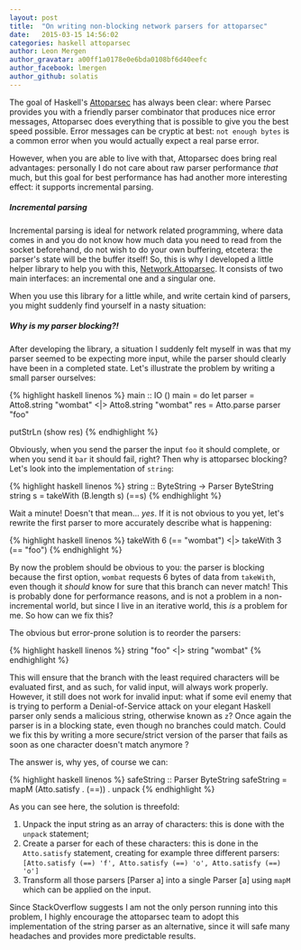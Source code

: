 ```yaml
---
layout: post
title:  "On writing non-blocking network parsers for attoparsec"
date:   2015-03-15 14:56:02
categories: haskell attoparsec
author: Leon Mergen
author_gravatar: a00ff1a0178e0e6bda0108bf6d40eefc
author_facebook: lmergen
author_github: solatis
---
```

The goal of Haskell's [Attoparsec](https://hackage.haskell.org/package/attoparsec) has always been clear: where Parsec provides you with a friendly parser combinator that produces nice error messages, Attoparsec does everything that is possible to give you the best speed possible. Error messages can be cryptic at best: `not enough bytes` is a common error when you would actually expect a real parse error.

However, when you are able to live with that, Attoparsec does bring real advantages: personally I do not care about raw parser performance *that* much, but this goal for best performance has had another more interesting effect: it supports incremental parsing.

##### Incremental parsing
Incremental parsing is ideal for network related programming, where data comes in and you do not know how much data you need to read from the socket beforehand, do not wish to do your own buffering, etcetera: the parser's state will be the buffer itself! So, this is why I developed a little helper library to help you with this, [Network.Attoparsec](http://hackage.haskell.org/package/network-attoparsec). It consists of two main interfaces: an incremental one and a singular one.

When you use this library for a little while, and write certain kind of parsers, you might suddenly find yourself in a nasty situation:

##### Why is my parser blocking?!

After developing the library, a situation I suddenly felt myself in was that my parser seemed to be expecting more input, while the parser should clearly have been in a completed state. Let's illustrate the problem by writing a small parser ourselves:

{% highlight haskell linenos %}
main :: IO ()
main = do
  let parser = Atto8.string "wombat" <|> Atto8.string "wombat"
      res    = Atto.parse parser "foo"

  putStrLn (show res)
{% endhighlight %}

Obviously, when you send the parser the input `foo` it should complete, or when you send it `bar` it should fail, right? Then why is attoparsec blocking? Let's look into the implementation of `string`:

{% highlight haskell linenos %}
string :: ByteString -> Parser ByteString
string s = takeWith (B.length s) (==s)
{% endhighlight %}

Wait a minute! Doesn't that mean... *yes*. If it is not obvious to you yet, let's rewrite the first parser to more accurately describe what is happening:

{% highlight haskell linenos %}
takeWith 6 (== "wombat") <|> takeWith 3 (== "foo")
{% endhighlight %}

By now the problem should be obvious to you: the parser is blocking because the first option, `wombat` requests 6 bytes of data from `takeWith`, even though it *should* know for sure that this branch can never match! This is probably done for performance reasons, and is not a problem in a non-incremental world, but since I live in an iterative world, this *is* a problem for me. So how can we fix this?

The obvious but error-prone solution is to reorder the parsers:

{% highlight haskell linenos %}
string "foo" <|> string "wombat"
{% endhighlight %}

This will ensure that the branch with the least required characters will be evaluated first, and as such, for valid input, will always work properly. However, it still does not work for invalid input: what if some evil enemy that is trying to perform a Denial-of-Service attack on your elegant Haskell parser only sends a malicious string, otherwise known as `z`? Once again the parser is in a blocking state, even though no branches could match. Could we fix this by writing a more secure/strict version of the parser that fails as soon as one character doesn't match anymore ?

The answer is, why yes, of course we can:

{% highlight haskell linenos %}
safeString :: Parser ByteString
safeString = mapM (Atto.satisfy . (==)) . unpack
{% endhighlight %}

As you can see here, the solution is threefold:

1. Unpack the input string as an array of characters: this is done with the `unpack` statement;
2. Create a parser for each of these characters: this is done in the `Atto.satisfy` statement, creating for example three different parsers: `[Atto.satisfy (==) 'f', Atto.satisfy (==) 'o', Atto.satisfy (==) 'o']`
3. Transform all those parsers [Parser a] into a single Parser [a] using `mapM` which can be applied on the input.

Since StackOverflow suggests I am not the only person running into this problem, I highly encourage the attoparsec team to adopt this implementation of the string parser as an alternative, since it will safe many headaches and provides more predictable results.
